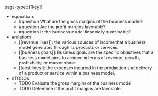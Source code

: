 page-type:: [[key]]
- #questions
	- #question What are the gross margins of the business model?
	- #question Are the profit margins favorable?
	- #question Is the business model financially sustainable?
- #relations
	- [[revenue lines]]: the various sources of income that a business model generates through its products or services.
	- [[business goals]]: Business goals are the specific objectives that a business model aims to achieve in terms of revenue, growth, profitability, or market share.
	- [[cost lines]]: the expenses incurred in the production and delivery of a product or service within a business model.
- #TODOs
	- TODO Evaluate the gross margins of the business model
	- TODO  Determine if the profit margins are favorable.











